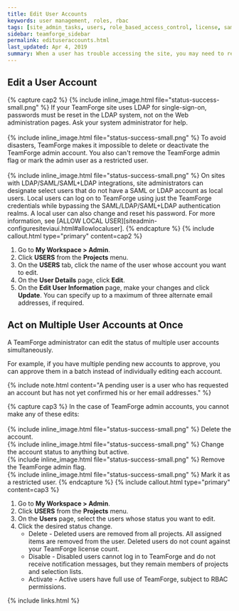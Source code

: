 ```yaml
---
title: Edit User Accounts
keywords: user management, roles, rbac
tags: [site_admin_tasks, users, role_based_access_control, license, saml, ldap, authentication]
sidebar: teamforge_sidebar
permalink: edituseraccounts.html
last_updated: Apr 4, 2019
summary: When a user has trouble accessing the site, you may need to reset the user's password or change the user's account status.
---
```

## Edit a User Account

{% capture cap2 %}
{% include inline_image.html file="status-success-small.png" %} If your TeamForge site uses LDAP for single-sign-on, passwords must be reset in the LDAP system, not on the Web administration pages. Ask your system administrator for help.<br><br>
{% include inline_image.html file="status-success-small.png" %} To avoid disasters, TeamForge makes it impossible to delete or deactivate the TeamForge admin account. You also can't remove the TeamForge admin flag or mark the admin user as a restricted user.<br><br>
{% include inline_image.html file="status-success-small.png" %} On sites with LDAP/SAML/SAML+LDAP integrations, site administrators can designate select users that do not have a SAML or LDAP account as local users. Local users can log on to TeamForge using just the TeamForge credentials while bypassing the SAML/LDAP/SAML+LDAP authentication realms. A local user can also change and reset his password. For more information, see [ALLOW LOCAL USER][siteadmin-configuresiteviaui.html#allowlocaluser].
{% endcapture %}
{% include callout.html type="primary" content=cap2 %}

1. Go to **My Workspace > Admin**.
2. Click **USERS** from the **Projects** menu.
3. On the **USERS** tab, click the name of the user whose account you want to edit.
4. On the **User Details** page, click **Edit**.
5. On the **Edit User Information** page, make your changes and click **Update**. You can specify up to a maximum of three alternate email addresses, if required.

## Act on Multiple User Accounts at Once
A TeamForge administrator can edit the status of multiple user accounts simultaneously.

For example, if you have multiple pending new accounts to approve, you can approve them in a batch instead of individually editing each account.

{% include note.html content="A pending user is a user who has requested an account but has not yet confirmed his or her email addresses." %}

{% capture cap3 %}
In the case of TeamForge admin accounts, you cannot make any of these edits:<br><br>
{% include inline_image.html file="status-success-small.png" %} Delete the account.<br>
{% include inline_image.html file="status-success-small.png" %} Change the account status to anything but active. <br>
{% include inline_image.html file="status-success-small.png" %} Remove the TeamForge admin flag. <br>
{% include inline_image.html file="status-success-small.png" %} Mark it as a restricted user. 
{% endcapture %}
{% include callout.html type="primary" content=cap3 %}

1. Go to **My Workspace > Admin**.
2. Click **USERS** from the **Projects** menu.
3. On the **Users** page, select the users whose status you want to edit.
4. Click the desired status change.
   * Delete - Deleted users are removed from all projects. All assigned items are removed from the user. Deleted users do not count against your TeamForge license count.
   * Disable - Disabled users cannot log in to TeamForge and do not receive notification messages, but they remain members of projects and selection lists.
   * Activate - Active users have full use of TeamForge, subject to RBAC permissions.

{% include links.html %}